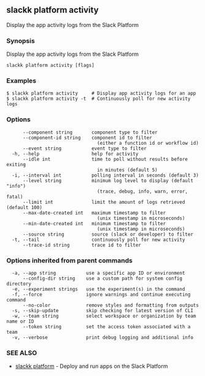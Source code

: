 ## slackk platform activity

Display the app activity logs from the Slack Platform

### Synopsis

Display the app activity logs from the Slack Platform

```
slackk platform activity [flags]
```

### Examples

```
$ slackk platform activity     # Display app activity logs for an app
$ slackk platform activity -t  # Continuously poll for new activity logs
```

### Options

```
      --component string       component type to filter
      --component-id string    component id to filter
                                 (either a function id or workflow id)
      --event string           event type to filter
  -h, --help                   help for activity
      --idle int               time to poll without results before exiting
                                 in minutes (default 5)
  -i, --interval int           polling interval in seconds (default 3)
      --level string           minimum log level to display (default "info")
                                 (trace, debug, info, warn, error, fatal)
      --limit int              limit the amount of logs retrieved (default 100)
      --max-date-created int   maximum timestamp to filter
                                 (unix timestamp in microseconds)
      --min-date-created int   minimum timestamp to filter
                                 (unix timestamp in microseconds)
      --source string          source (slack or developer) to filter
  -t, --tail                   continuously poll for new activity
      --trace-id string        trace id to filter
```

### Options inherited from parent commands

```
  -a, --app string           use a specific app ID or environment
      --config-dir string    use a custom path for system config directory
  -e, --experiment strings   use the experiment(s) in the command
  -f, --force                ignore warnings and continue executing command
      --no-color             remove styles and formatting from outputs
  -s, --skip-update          skip checking for latest version of CLI
  -w, --team string          select workspace or organization by team name or ID
      --token string         set the access token associated with a team
  -v, --verbose              print debug logging and additional info
```

### SEE ALSO

* [slackk platform](slackk_platform.md)	 - Deploy and run apps on the Slack Platform

